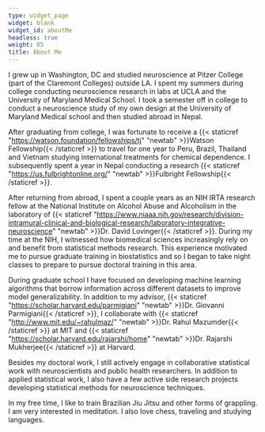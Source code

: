 ```yaml
---
type: widget_page
widget: blank
widget_id: aboutMe
headless: true
weight: 85
title: About Me
---
```

I grew up in Washington, DC and studied neuroscience at Pitzer College (part of the Claremont Colleges) outside LA. I spent my summers during college conducting neuroscience research in labs at UCLA and the University of Maryland Medical School. I took a semester off in college to conduct a neuroscience study of my own design at the University of Maryland Medical school and then studied abroad in Nepal.

After graduating from college, I was fortunate to receive a {{< staticref "https://watson.foundation/fellowships/tj" "newtab" >}}Watson Fellowship{{< /staticref >}} to travel for one year to Peru, Brazil, Thailand and Vietnam studying international treatments for chemical dependence. I subsequently spent a year in Nepal conducting a research {{< staticref "https://us.fulbrightonline.org/" "newtab" >}}Fulbright Fellowship{{< /staticref >}}.

After returning from abroad, I spent a couple years as an NIH IRTA research fellow at the National Institute on Alcohol Abuse and Alcoholism in the laboratory of {{< staticref "https://www.niaaa.nih.gov/research/division-intramural-clinical-and-biological-research/laboratory-integrative-neuroscience" "newtab" >}}Dr. David Lovinger{{< /staticref >}}. During my time at the NIH, I witnessed how biomedical sciences increasingly rely on and benefit from statistical methods research. This experience motivated me to pursue graduate training in biostatistics and so I began to take night classes to prepare to pursue doctoral training in this area.

During graduate school I have focused on developing machine learning algorithms that borrow information across different datasets to improve model generalizability. In addition to my advisor,  {{< staticref "https://scholar.harvard.edu/parmigiani" "newtab" >}}Dr. Giovanni Parmigiani{{< /staticref >}}, I collaborate with  {{< staticref "http://www.mit.edu/~rahulmaz/" "newtab" >}}Dr. Rahul Mazumder{{< /staticref >}} at MIT and {{< staticref "https://scholar.harvard.edu/rajarshi/home" "newtab" >}}Dr. Rajarshi Mukherjee{{< /staticref >}} at Harvard. 

Besides my doctoral work, I still actively engage in collaborative statistical work with neuroscientists and public health researchers. In addition to applied statistical work, I also have a few active side research projects developing statistical methods for neuroscience techniques.

In my free time, I like to train Brazilian Jiu Jitsu and other forms of grappling. I am very interested in meditation. I also love chess, traveling and studying languages.